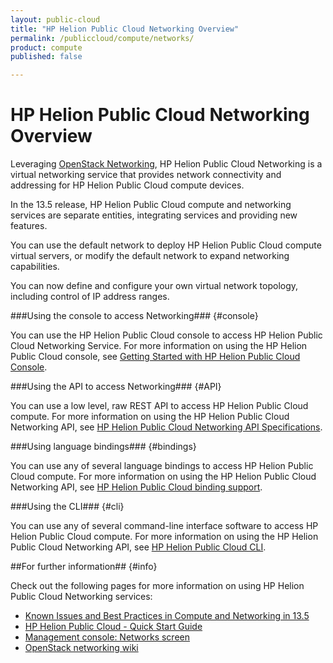 ```yaml
---
layout: public-cloud
title: "HP Helion Public Cloud Networking Overview"
permalink: /publiccloud/compute/networks/
product: compute
published: false

---
```

<!--PUBLISHED-->
# HP Helion Public Cloud Networking Overview #

Leveraging [OpenStack Networking](http://www.openstack.org/software/openstack-networking/), HP Helion Public Cloud Networking is a virtual networking service that provides network connectivity and addressing for HP Helion Public Cloud compute devices. 

In the 13.5 release, HP Helion Public Cloud compute and networking services are separate entities, integrating services and providing new features. 

You can use the default network to deploy HP Helion Public Cloud compute virtual servers, or modify the default network to expand networking capabilities.

You can now define and configure your own virtual network topology, including control of IP address ranges.

###Using the console to access Networking### {#console}

You can use the HP Helion Public Cloud console to access HP Helion Public Cloud Networking Service. For more information on using the HP Helion Public Cloud console, see [Getting Started with HP Helion Public Cloud Console](/publiccloud/hpcloudconsole).


###Using the API to access Networking### {#API}
 
You can use a low level, raw REST API to access HP Helion Public Cloud compute. For more information on using the HP Helion Public Cloud Networking API, see [HP Helion Public Cloud Networking API Specifications](/publiccloud/api/networking).


###Using language bindings### {#bindings}

You can use any of several language bindings to access HP Helion Public Cloud compute. For more information on using the HP Helion Public Cloud Networking API, see [HP Helion Public Cloud binding support](/publiccloud/bindings/).

###Using the CLI### {#cli}

You can use any of several command-line interface software to access HP Helion Public Cloud compute. For more information on using the HP Helion Public Cloud Networking API, see [HP Helion Public Cloud CLI](/publiccloud/cli/).


##For further information## {#info} 

Check out the following pages for more information on using HP Helion Public Cloud Networking services:

- [Known Issues and Best Practices in Compute and Networking in 13.5](https://community.hpcloud.com/article/known-issues-and-best-practices-compute-and-networking-135)
- [HP Helion Public Cloud - Quick Start Guide](https://community.hpcloud.com/article/hp-helion-public-cloud-quick-start-guide)
- [Management console: Networks screen](http://docs.hpcloud.com/publiccloud/mc/compute/networks/)
- [OpenStack networking wiki](https://wiki.openstack.org/wiki/Quantum)
